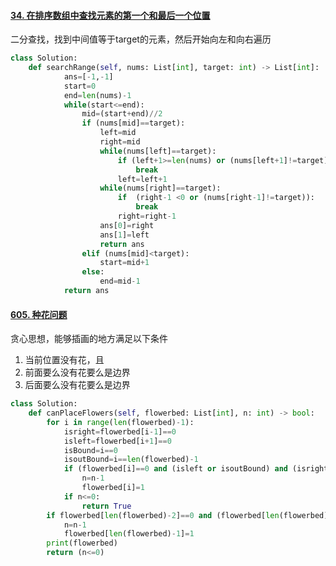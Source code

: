 #### [34. 在排序数组中查找元素的第一个和最后一个位置](https://leetcode.cn/problems/find-first-and-last-position-of-element-in-sorted-array/)

二分查找，找到中间值等于target的元素，然后开始向左和向右遍历

```python
class Solution:
    def searchRange(self, nums: List[int], target: int) -> List[int]:
            ans=[-1,-1]
            start=0
            end=len(nums)-1
            while(start<=end):
                mid=(start+end)//2
                if (nums[mid]==target):
                    left=mid
                    right=mid
                    while(nums[left]==target):
                        if (left+1>=len(nums) or (nums[left+1]!=target)):
                            break
                        left=left+1
                    while(nums[right]==target):
                        if  (right-1 <0 or (nums[right-1]!=target)):
                            break
                        right=right-1
                    ans[0]=right
                    ans[1]=left
                    return ans 
                elif (nums[mid]<target):
                    start=mid+1
                else:
                    end=mid-1
            return ans
```



#### [605. 种花问题](https://leetcode.cn/problems/can-place-flowers/)

贪心思想，能够插画的地方满足以下条件

1. 当前位置没有花，且
2. 前面要么没有花要么是边界
3. 后面要么没有花要么是边界

```python
class Solution:
    def canPlaceFlowers(self, flowerbed: List[int], n: int) -> bool:
        for i in range(len(flowerbed)-1):
            isright=flowerbed[i-1]==0
            isleft=flowerbed[i+1]==0
            isBound=i==0
            isoutBound=i==len(flowerbed)-1
            if (flowerbed[i]==0 and (isleft or isoutBound) and (isright or isBound)):
                n=n-1
                flowerbed[i]=1
            if n<=0:
                return True
        if flowerbed[len(flowerbed)-2]==0 and (flowerbed[len(flowerbed)-1]==0):
            n=n-1
            flowerbed[len(flowerbed)-1]=1
        print(flowerbed)
        return (n<=0)
```

